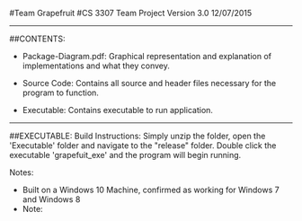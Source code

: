 #Team Grapefruit
#CS 3307 Team Project Version 3.0 12/07/2015

-------------------------------------------

##CONTENTS:

 - Package-Diagram.pdf: Graphical representation and explanation of implementations and what they convey. 
 
 - Source Code: Contains all source and header files necessary for the program to function.

 - Executable: Contains executable to run application.

-------------------------------------------

##EXECUTABLE:
Build Instructions:
  Simply unzip the folder, open the 'Executable' folder and navigate to the "release" folder. Double click the executable 'grapefuit_exe' and the program will begin running. 
  
Notes:
 - Built on a Windows 10 Machine, confirmed as working for Windows 7 and Windows 8
 - Note: 

